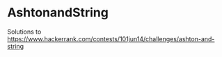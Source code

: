 # AshtonandString
Solutions to https://www.hackerrank.com/contests/101jun14/challenges/ashton-and-string
